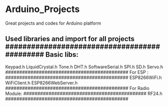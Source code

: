 # Arduino_Projects
Great projects and codes for Arduino platform


Used libraries and import for all projects
#############################################
Basic libs:
---------------------------------------------
Keypad.h
LiquidCrystal.h
Tone.h
DHT.h
SoftwareSerial.h
SPI.h
SD.h
Servo.h
############################################
For ESP : 
############################################
ESP8266WiFi.h
WiFiClient.h
ESP8266WebServer.h
############################################
For Radio Module: 
############################################
RF24.h
############################################
